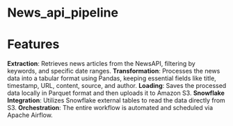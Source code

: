 # News_api_pipeline
# Features
**Extraction**: Retrieves news articles from the NewsAPI, filtering by keywords, and specific date ranges.
**Transformation**: Processes the news data into a tabular format using Pandas, keeping essential fields like title, timestamp, URL, content, source, and author. 
**Loading**: Saves the processed data locally in Parquet format and then uploads it to Amazon S3.
**Snowflake Integration**: Utilizes Snowflake external tables to read the data directly from S3.
**Orchestration**: The entire workflow is automated and scheduled via Apache Airflow.
